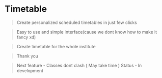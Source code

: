 # Timetable

> Create personalized scheduled timetables in just few clicks

> Easy to use and simple interface(cause we dont know how to make it fancy xd)

> Create timetable for the whole institute

> Thank you




> Next feature - Classes dont clash ( May take time )
> Status - In development
